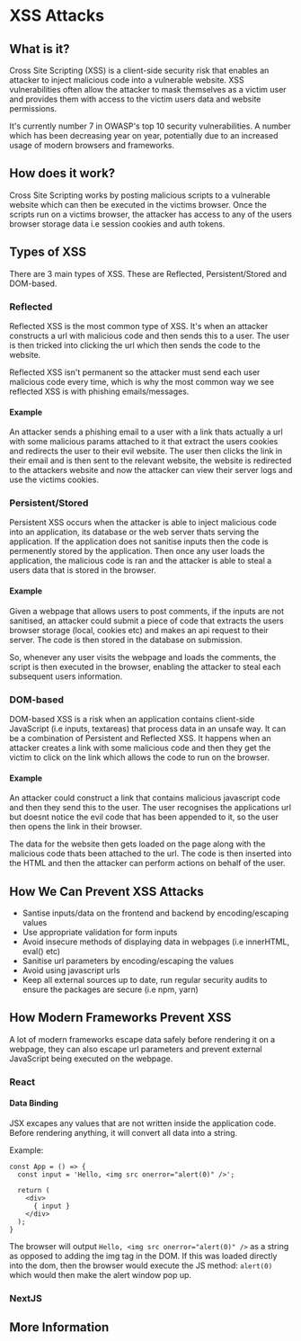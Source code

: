 # XSS Attacks

## What is it?
Cross Site Scripting (XSS) is a client-side security risk that enables an attacker to inject malicious code into a vulnerable website. XSS vulnerabilities often allow the attacker to mask themselves as a victim user and provides them with access to the victim users data and website permissions.

It's currently number 7 in OWASP's top 10 security vulnerabilities. A number which has been decreasing year on year, potentially due to an increased usage of modern browsers and frameworks.

## How does it work?
Cross Site Scripting works by posting malicious scripts to a vulnerable website which can then be executed in the victims browser. Once the scripts run on a victims browser, the attacker has access to any of the users browser storage data i.e session cookies and auth tokens. 

## Types of XSS
There are 3 main types of XSS. These are Reflected, Persistent/Stored and DOM-based.

### Reflected

Reflected XSS is the most common type of XSS. It's when an attacker constructs a url with malicious code and then sends this to a user. The user is then tricked into clicking the url which then sends the code to the website.

Reflected XSS isn't permanent so the attacker must send each user malicious code every time, which is why the most common way we see reflected XSS is with phishing emails/messages.

#### Example

An attacker sends a phishing email to a user with a link thats actually a url with some malicious params attached to it that extract the users cookies and redirects the user to their evil website. The user then clicks the link in their email and is then sent to the relevant website, the website is redirected to the attackers website and now the attacker can view their server logs and use the victims cookies.

### Persistent/Stored

Persistent XSS occurs when the attacker is able to inject malicious code into an application, its database or the web server thats serving the application. If the application does not sanitise inputs then the code is permenently stored by the application. Then once any user loads the application, the malicious code is ran and the attacker is able to steal a users data that is stored in the browser.

#### Example

Given a webpage that allows users to post comments, if the inputs are not sanitised, an attacker could submit a piece of code that extracts the users browser storage (local, cookies etc) and makes an api request to their server. The code is then stored in the database on submission.

So, whenever any user visits the webpage and loads the comments, the script is then executed in the browser, enabling the attacker to steal each subsequent users information.

### DOM-based

DOM-based XSS is a risk when an application contains client-side JavaScript (i.e inputs, textareas) that process data in an unsafe way. It can be a combination of Persistent and Reflected XSS. It happens when an attacker creates a link with some malicious code and then they get the victim to click on the link which allows the code to run on the browser.

#### Example

An attacker could construct a link that contains malicious javascript code and then they send this to the user. The user recognises the applications url but doesnt notice the evil code that has been appended to it, so the user then opens the link in their browser.

The data for the website then gets loaded on the page along with the malicious code thats been attached to the url. The code is then inserted into the HTML and then the attacker can perform actions on behalf of the user.

## How We Can Prevent XSS Attacks

- Santise inputs/data on the frontend and backend by encoding/escaping values
- Use appropriate validation for form inputs
- Avoid insecure methods of displaying data in webpages (i.e innerHTML, eval() etc)
- Sanitise url parameters by encoding/escaping the values
- Avoid using javascript urls
- Keep all external sources up to date, run regular security audits to ensure the packages are secure (i.e npm, yarn)

## How Modern Frameworks Prevent XSS

A lot of modern frameworks escape data safely before rendering it on a webpage, they can also escape url parameters and prevent external JavaScript being executed on the webpage.

### React

#### Data Binding
JSX excapes any values that are not written inside the application code. Before rendering anything, it will convert all data into a string. 

Example:
```
const App = () => {
  const input = 'Hello, <img src onerror="alert(0)" />';

  return (
    <div>
      { input }
    </div>
  );
}
```

The browser will output `Hello, <img src onerror="alert(0)" />` as a string as opposed to adding the img tag in the DOM. If this was loaded directly into the dom, then the browser would execute the JS method: `alert(0)` which would then make the alert window pop up.

#### 

### NextJS

## More Information

